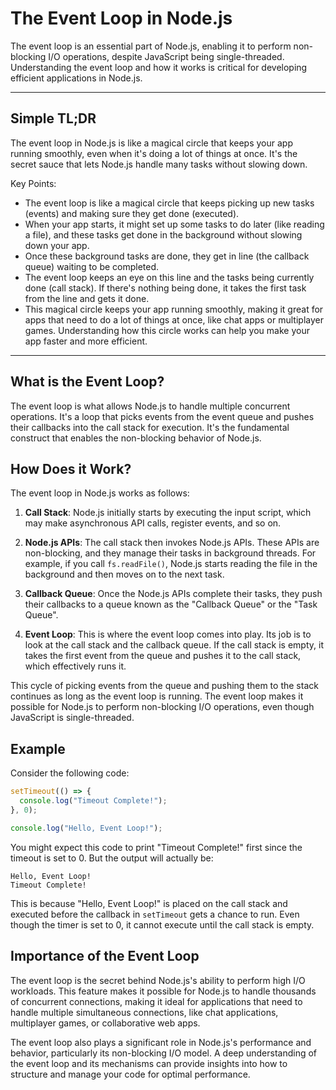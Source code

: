 # The Event Loop in Node.js

The event loop is an essential part of Node.js, enabling it to perform non-blocking I/O operations, despite JavaScript being single-threaded. Understanding the event loop and how it works is critical for developing efficient applications in Node.js.

---

## Simple TL;DR

The event loop in Node.js is like a magical circle that keeps your app running smoothly, even when it's doing a lot of things at once. It's the secret sauce that lets Node.js handle many tasks without slowing down.

Key Points:

- The event loop is like a magical circle that keeps picking up new tasks (events) and making sure they get done (executed).
- When your app starts, it might set up some tasks to do later (like reading a file), and these tasks get done in the background without slowing down your app.
- Once these background tasks are done, they get in line (the callback queue) waiting to be completed.
- The event loop keeps an eye on this line and the tasks being currently done (call stack). If there's nothing being done, it takes the first task from the line and gets it done.
- This magical circle keeps your app running smoothly, making it great for apps that need to do a lot of things at once, like chat apps or multiplayer games. Understanding how this circle works can help you make your app faster and more efficient.

---

## What is the Event Loop?

The event loop is what allows Node.js to handle multiple concurrent operations. It's a loop that picks events from the event queue and pushes their callbacks into the call stack for execution. It's the fundamental construct that enables the non-blocking behavior of Node.js.

## How Does it Work?

The event loop in Node.js works as follows:

1. **Call Stack**: Node.js initially starts by executing the input script, which may make asynchronous API calls, register events, and so on.

2. **Node.js APIs**: The call stack then invokes Node.js APIs. These APIs are non-blocking, and they manage their tasks in background threads. For example, if you call `fs.readFile()`, Node.js starts reading the file in the background and then moves on to the next task.

3. **Callback Queue**: Once the Node.js APIs complete their tasks, they push their callbacks to a queue known as the "Callback Queue" or the "Task Queue".

4. **Event Loop**: This is where the event loop comes into play. Its job is to look at the call stack and the callback queue. If the call stack is empty, it takes the first event from the queue and pushes it to the call stack, which effectively runs it.

This cycle of picking events from the queue and pushing them to the stack continues as long as the event loop is running. The event loop makes it possible for Node.js to perform non-blocking I/O operations, even though JavaScript is single-threaded.

## Example

Consider the following code:

```javascript
setTimeout(() => {
  console.log("Timeout Complete!");
}, 0);

console.log("Hello, Event Loop!");
```

You might expect this code to print "Timeout Complete!" first since the timeout is set to 0. But the output will actually be:

```
Hello, Event Loop!
Timeout Complete!
```

This is because "Hello, Event Loop!" is placed on the call stack and executed before the callback in `setTimeout` gets a chance to run. Even though the timer is set to 0, it cannot execute until the call stack is empty.

## Importance of the Event Loop

The event loop is the secret behind Node.js's ability to perform high I/O workloads. This feature makes it possible for Node.js to handle thousands of concurrent connections, making it ideal for applications that need to handle multiple simultaneous connections, like chat applications, multiplayer games, or collaborative web apps.

The event loop also plays a significant role in Node.js's performance and behavior, particularly its non-blocking I/O model. A deep understanding of the event loop and its mechanisms can provide insights into how to structure and manage your code for optimal performance.
